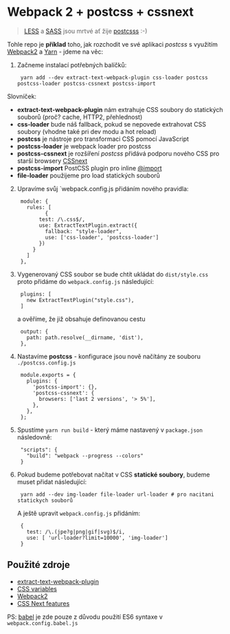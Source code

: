 # Webpack 2 + postcss + cssnext

> [LESS](http://lesscss.org/) a [SASS](http://sass-lang.com/) jsou mrtvé ať žije [postcsss](http://postcss.org/) :-)

Tohle repo je **příklad** toho, jak rozchodit ve své aplikaci *postcss* s využitím [Webpack2](https://webpack.js.org/) a [Yarn](https://yarnpkg.com/lang/en/) - jdeme na věc:
  
1. Začneme instalací potřebných balíčků:

		yarn add --dev extract-text-webpack-plugin css-loader postcss postcss-loader postcss-cssnext postcss-import

Slovníček:

* **extract-text-webpack-plugin** nám extrahuje CSS soubory do statických souborů (proč? cache, HTTP2, přehlednost)
* **css-loader** bude náš fallback, pokud se nepovede extrahovat CSS soubory (vhodne také pri dev modu a hot reload)
* **postcss** je nástroje pro transformaci CSS pomocí JavaScript
* **postcss-loader** je webpack loader pro postcss
* **postcss-cssnext** je rozšíření *postcss* přidává podporu nového CSS pro starší browsery [CSSnext](http://cssnext.io/)
* **postcss-import** PostCSS plugin pro inline [@import](https://github.com/postcss/postcss-import)
* **file-loader** použijeme pro load statických souborů   

2. Upravíme svůj `webpack.config.js přidáním nového pravidla:

		module: {
		  rules: [
			    {
		      test: /\.css$/,
		      use: ExtractTextPlugin.extract({
		        fallback: "style-loader",
		        use: ['css-loader', 'postcss-loader']
		      })
		    }
		  ]
		},
 
3. Vygenerovaný CSS soubor se bude chtít ukládat do `dist/style.css` proto přidáme do `webpack.config.js` následující:

		plugins: [
		  new ExtractTextPlugin("style.css"),
		]

   a ověříme, že již obsahuje definovanou cestu

		output: {
		  path: path.resolve(__dirname, 'dist'),			
		},

4. Nastavíme **postcss** - konfigurace jsou nově načítány ze souboru `./postcss.config.js`

		module.exports = {
		  plugins: {
		    'postcss-import': {},
		    'postcss-cssnext': {
		      browsers: ['last 2 versions', '> 5%'],
		    },
		  },
		};
  
5. Spustíme `yarn run build` - který máme nastavený v `package.json` následovně:

		"scripts": {
		  "build": "webpack --progress --colors"
		}

6. Pokud budeme potřebovat načítat v CSS **statické soubory**, budeme muset přidat následující:
  
		yarn add --dev img-loader file-loader url-loader # pro nacitani statickych souborů
    
	A ještě upravit `webpack.config.js` přidáním:
  
		{
		  test: /\.(jpe?g|png|gif|svg)$/i,
		  use: [ 'url-loader?limit=10000', 'img-loader']
		}
 
## Použité zdroje

* [extract-text-webpack-plugin](https://github.com/webpack-contrib/extract-text-webpack-plugin)
* [CSS variables](https://developer.mozilla.org/en-US/docs/Web/CSS/Using_CSS_variables)
* [Webpack2](https://webpack.js.org/)
* [CSS Next features](http://cssnext.io/features/)


PS: [babel](https://babeljs.io/) je zde pouze z důvodu použití ES6 syntaxe v `webpack.config.babel.js`
